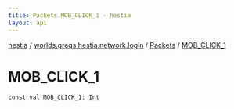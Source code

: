 ```yaml
---
title: Packets.MOB_CLICK_1 - hestia
layout: api
---
```


<div class='api-docs-breadcrumbs'><a href="../../index.html">hestia</a> / <a href="../index.html">worlds.gregs.hestia.network.login</a> / <a href="index.html">Packets</a> / <a href="./-m-o-b_-c-l-i-c-k_1.html">MOB_CLICK_1</a></div>

# MOB_CLICK_1

<div class="signature"><code><span class="keyword">const</span> <span class="keyword">val </span><span class="identifier">MOB_CLICK_1</span><span class="symbol">: </span><a href="https://kotlinlang.org/api/latest/jvm/stdlib/kotlin/-int/index.html"><span class="identifier">Int</span></a></code></div>
